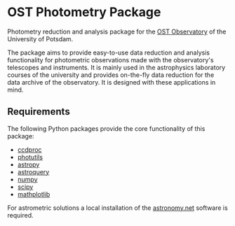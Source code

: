 # OST Photometry Package
Photometry reduction and analysis package for the 
[OST Observatory](https://polaris.astro.physik.uni-potsdam.de/) of 
the University of Potsdam.

The package aims to provide easy-to-use data reduction and analysis 
functionality for photometric observations made with the observatory's 
telescopes and instruments. It is mainly used in the astrophysics laboratory 
courses of the university and provides on-the-fly data reduction for the 
data archive of the observatory. It is designed with these applications in 
mind. 

## Requirements

The following Python packages provide the core functionality of this 
package:
   
   * [ccdproc](https://github.com/astropy/ccdproc)
   * [photutils](https://github.com/astropy/photutils)
   * [astropy](https://github.com/astropy/astropy)
   * [astroquery](https://github.com/astropy/astroquery)
   * [numpy](https://github.com/numpy/numpy)
   * [scipy](https://github.com/scipy/scipy)
   * [mathplotlib](https://github.com/matplotlib/matplotlib)

For astrometric solutions a local installation of the 
[astronomy.net](https://nova.astrometry.net/) software is required.